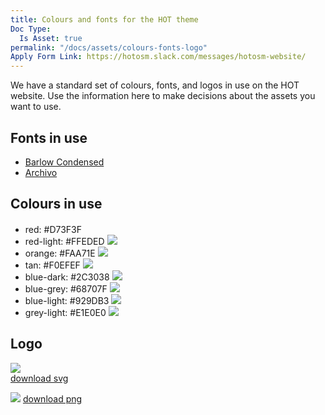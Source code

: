 ```yaml
---
title: Colours and fonts for the HOT theme
Doc Type:
  Is Asset: true
permalink: "/docs/assets/colours-fonts-logo"
Apply Form Link: https://hotosm.slack.com/messages/hotosm-website/
---
```


We have a standard set of colours, fonts, and logos in use on the HOT website.
Use the information here to make decisions about the assets you want to use.


## Fonts in use

* [Barlow Condensed](https://fonts.google.com/specimen/Barlow+Condensed)
* [Archivo](https://fonts.google.com/specimen/Archivo)

## Colours in use

* red: #D73F3F <img src="https://www.colorhexa.com/d73f3f.png" style="height:16px; width:16px">
* red-light: #FFEDED <img src="https://www.colorhexa.com/FFEDED.png">
* orange: #FAA71E <img src="https://www.colorhexa.com/FAA71E.png">
* tan: #F0EFEF <img src="https://www.colorhexa.com/F0EFEF.png">
* blue-dark: #2C3038 <img src="https://www.colorhexa.com/2C3038.png">
* blue-grey: #68707F <img src="https://www.colorhexa.com/68707F.png">
* blue-light: #929DB3 <img src="https://www.colorhexa.com/929DB3.png">
* grey-light: #E1E0E0 <img src="https://www.colorhexa.com/E1E0E0.png">

## Logo

![](https://www.hotosm.org/images/hot-logo.svg)  
[download svg](https://www.hotosm.org/images/hot-logo.svg)

![](https://api.monosnap.com/rpc/file/download?id=bz6in1M8zwLBVG6kyMIdzoJULMHq5F)
[download png](https://monosnap.com/file/bz6in1M8zwLBVG6kyMIdzoJULMHq5F)
